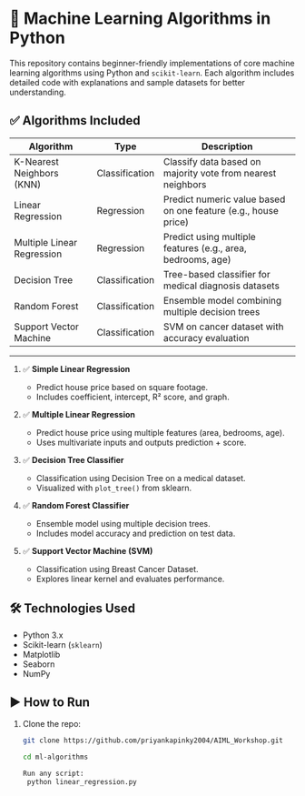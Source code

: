 # 🧠 Machine Learning Algorithms in Python

This repository contains beginner-friendly implementations of core machine learning algorithms using Python and `scikit-learn`. Each algorithm includes detailed code with explanations and sample datasets for better understanding.

## ✅ Algorithms Included

| Algorithm                  | Type           | Description                                                    |
| -------------------------- | -------------- | -------------------------------------------------------------- |
| K-Nearest Neighbors (KNN)  | Classification | Classify data based on majority vote from nearest neighbors    |
| Linear Regression          | Regression     | Predict numeric value based on one feature (e.g., house price) |
| Multiple Linear Regression | Regression     | Predict using multiple features (e.g., area, bedrooms, age)    |
| Decision Tree              | Classification | Tree-based classifier for medical diagnosis datasets           |
| Random Forest              | Classification | Ensemble model combining multiple decision trees               |
| Support Vector Machine     | Classification | SVM on cancer dataset with accuracy evaluation                 |

---

1. ✅ **Simple Linear Regression**

   - Predict house price based on square footage.
   - Includes coefficient, intercept, R² score, and graph.

2. ✅ **Multiple Linear Regression**

   - Predict house price using multiple features (area, bedrooms, age).
   - Uses multivariate inputs and outputs prediction + score.

3. ✅ **Decision Tree Classifier**

   - Classification using Decision Tree on a medical dataset.
   - Visualized with `plot_tree()` from sklearn.

4. ✅ **Random Forest Classifier**

   - Ensemble model using multiple decision trees.
   - Includes model accuracy and prediction on test data.

5. ✅ **Support Vector Machine (SVM)**
   - Classification using Breast Cancer Dataset.
   - Explores linear kernel and evaluates performance.

## 🛠️ Technologies Used

- Python 3.x
- Scikit-learn (`sklearn`)
- Matplotlib
- Seaborn
- NumPy

## ▶️ How to Run

1. Clone the repo:

   ```bash
   git clone https://github.com/priyankapinky2004/AIML_Workshop.git

   cd ml-algorithms

   Run any script:
    python linear_regression.py
   ```
